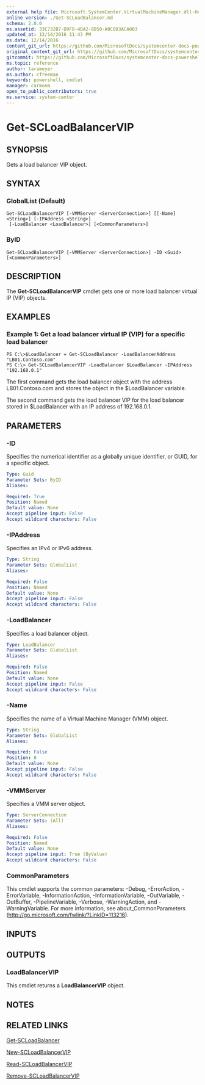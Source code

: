 ```yaml
---
external help file: Microsoft.SystemCenter.VirtualMachineManager.dll-Help.xml
online version: ./Get-SCLoadBalancer.md
schema: 2.0.0
ms.assetid: 33C732B7-D9F8-4DA2-8D50-A0C083ACA0B3
updated_at: 12/14/2016 11:43 PM
ms.date: 12/14/2016
content_git_url: https://github.com/MicrosoftDocs/systemcenter-docs-powershell/blob/master/systemcenter-cmdlets/SystemCenter2016/VirtualMachineManager/v1.0/Get-SCLoadBalancerVIP.md
original_content_git_url: https://github.com/MicrosoftDocs/systemcenter-docs-powershell/blob/master/systemcenter-cmdlets/SystemCenter2016/VirtualMachineManager/v1.0/Get-SCLoadBalancerVIP.md
gitcommit: https://github.com/MicrosoftDocs/systemcenter-docs-powershell/blob/96cd9bd2780eb6b78c540fa00d3b8a4313e3ed40/systemcenter-cmdlets/SystemCenter2016/VirtualMachineManager/v1.0/Get-SCLoadBalancerVIP.md
ms.topic: reference
author: tarameyer
ms.author: cfreeman
keywords: powershell, cmdlet
manager: carmonm
open_to_public_contributors: true
ms.service: system-center
---
```


# Get-SCLoadBalancerVIP

## SYNOPSIS
Gets a load balancer VIP object.

## SYNTAX

### GlobalList (Default)
```
Get-SCLoadBalancerVIP [-VMMServer <ServerConnection>] [[-Name] <String>] [-IPAddress <String>]
 [-LoadBalancer <LoadBalancer>] [<CommonParameters>]
```

### ByID
```
Get-SCLoadBalancerVIP [-VMMServer <ServerConnection>] -ID <Guid> [<CommonParameters>]
```

## DESCRIPTION
The **Get-SCLoadBalancerVIP** cmdlet gets one or more load balancer virtual IP (VIP) objects.

## EXAMPLES

### Example 1: Get a load balancer virtual IP (VIP) for a specific load balancer
```
PS C:\>$LoadBalancer = Get-SCLoadBalancer -LoadBalancerAddress "LB01.Contoso.com"
PS C:\> Get-SCLoadBalancerVIP -LoadBalancer $LoadBalancer -IPAddress "192.168.0.1"
```

The first command gets the load balancer object with the address LB01.Contoso.com and stores the object in the $LoadBalancer variable.

The second command gets the load balancer VIP for the load balancer stored in $LoadBalancer with an IP address of 192.168.0.1.

## PARAMETERS

### -ID
Specifies the numerical identifier as a globally unique identifier, or GUID, for a specific object.

```yaml
Type: Guid
Parameter Sets: ByID
Aliases: 

Required: True
Position: Named
Default value: None
Accept pipeline input: False
Accept wildcard characters: False
```

### -IPAddress
Specifies an IPv4 or IPv6 address.

```yaml
Type: String
Parameter Sets: GlobalList
Aliases: 

Required: False
Position: Named
Default value: None
Accept pipeline input: False
Accept wildcard characters: False
```

### -LoadBalancer
Specifies a load balancer object.

```yaml
Type: LoadBalancer
Parameter Sets: GlobalList
Aliases: 

Required: False
Position: Named
Default value: None
Accept pipeline input: False
Accept wildcard characters: False
```

### -Name
Specifies the name of a Virtual Machine Manager (VMM) object.

```yaml
Type: String
Parameter Sets: GlobalList
Aliases: 

Required: False
Position: 0
Default value: None
Accept pipeline input: False
Accept wildcard characters: False
```

### -VMMServer
Specifies a VMM server object.

```yaml
Type: ServerConnection
Parameter Sets: (All)
Aliases: 

Required: False
Position: Named
Default value: None
Accept pipeline input: True (ByValue)
Accept wildcard characters: False
```

### CommonParameters
This cmdlet supports the common parameters: -Debug, -ErrorAction, -ErrorVariable, -InformationAction, -InformationVariable, -OutVariable, -OutBuffer, -PipelineVariable, -Verbose, -WarningAction, and -WarningVariable. For more information, see about_CommonParameters (http://go.microsoft.com/fwlink/?LinkID=113216).

## INPUTS

## OUTPUTS

### LoadBalancerVIP
This cmdlet returns a **LoadBalancerVIP** object.

## NOTES

## RELATED LINKS

[Get-SCLoadBalancer](xref:SystemCenter2016/VirtualMachineManager/v1.0/Get-SCLoadBalancer.md)

[New-SCLoadBalancerVIP](xref:SystemCenter2016/VirtualMachineManager/v1.0/New-SCLoadBalancerVIP.md)

[Read-SCLoadBalancerVIP](xref:SystemCenter2016/VirtualMachineManager/v1.0/Read-SCLoadBalancerVIP.md)

[Remove-SCLoadBalancerVIP](xref:SystemCenter2016/VirtualMachineManager/v1.0/Remove-SCLoadBalancerVIP.md)

